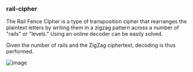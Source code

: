 ### rail-cipher
The Rail Fence Cipher is a type of transposition cipher that rearranges the plaintext letters by writing them in a zigzag pattern across a number of "rails" or "levels." Using an online decoder can be easily solved. 

Given the number of rails and the ZigZag ciphertext, decoding is thus performed.

![image](https://github.com/KarsCode/Cryptonite_PicoCTFTask/assets/117924364/d8b3f415-cf23-4407-acfb-1c4dca379755)
